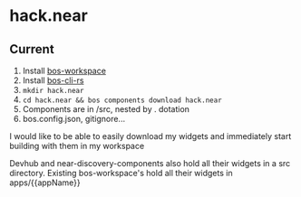 # hack.near

## Current

1. Install [bos-workspace](https://github.com/NEARBuilders/bos-workspace)
2. Install [bos-cli-rs](https://github.com/bos-cli-rs/bos-cli-rs)
3. ```mkdir hack.near```
4. ```cd hack.near && bos components download hack.near```
5. Components are in /src, nested by . dotation
6. bos.config.json, gitignore...

I would like to be able to easily download my widgets and immediately start building with them in my workspace

Devhub and near-discovery-components also hold all their widgets in a src directory. Existing bos-workspace's hold all their widgets in apps/{{appName}}
